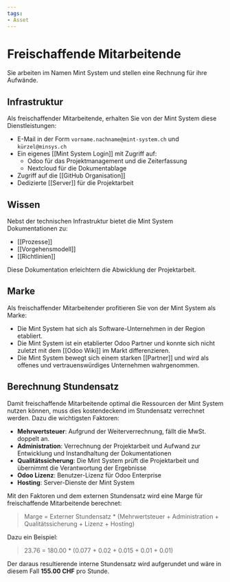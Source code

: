 ```yaml
---
tags:
- Asset
---
```


# Freischaffende Mitarbeitende

Sie arbeiten im Namen Mint System und stellen eine Rechnung für ihre Aufwände.

## Infrastruktur

Als freischaffender Mitarbeitende, erhalten Sie von der Mint System diese Dienstleistungen:

* E-Mail in der Form `vorname.nachname@mint-system.ch` und `kürzel@minsys.ch`
* Ein eigenes [[Mint System Login]] mit Zugriff auf:
	* Odoo für das Projektmanagement und die Zeiterfassung
	* Nextcloud für die Dokumentablage
* Zugriff auf die [[GitHub Organisation]]
* Dedizierte [[Server]] für die Projektarbeit

## Wissen

Nebst der technischen Infrastruktur bietet die Mint System Dokumentationen zu:

* [[Prozesse]]
* [[Vorgehensmodell]]
* [[Richtlinien]]

Diese Dokumentation erleichtern die Abwicklung der Projektarbeit.

## Marke

Als freischaffender Mitarbeitender profitieren Sie von der Mint System als Marke:

* Die Mint System hat sich als Software-Unternehmen in der Region etabliert.
* Die Mint System ist ein etablierter Odoo Partner und konnte sich nicht zuletzt mit dem [[Odoo Wiki]] im Markt differenzieren.
* Die Mint System bewegt sich einem starken [[Partner]] und wird als offenes und vertrauenswürdiges Unternehmen wahrgenommen.

## Berechnung Stundensatz

Damit freischaffende Mitarbeitende optimal die Ressourcen der Mint System nutzen können, muss dies kostendeckend im Stundensatz verrechnet werden. Dazu die wichtigsten Faktoren:

* **Mehrwertsteuer**: Aufgrund der Weiterverrechnung, fällt die MwSt. doppelt an.
* **Administration**: Verrechnung der Projektarbeit und Aufwand zur Entwicklung und Instandhaltung der Dokumentationen
* **Qualitätssicherung**: Die Mint System prüft die Projektarbeit und übernimmt die Verantwortung der Ergebnisse
* **Odoo Lizenz**: Benutzer-Lizenz für Odoo Enterprise
* **Hosting**: Server-Dienste der Mint System

Mit den Faktoren und dem externen Stundensatz wird eine Marge für freischaffende Mitarbeitende berechnet:

> Marge = Externer Stundensatz * (Mehrwertsteuer + Administration + Qualitätssicherung + Lizenz + Hosting)

Dazu ein Beispiel:

> 23.76 = 180.00 * (0.077 + 0.02 + 0.015 + 0.01 + 0.01)

Der daraus resultierende interne Stundensatz wird aufgerundet und wäre in diesem Fall **155.00 CHF** pro Stunde.